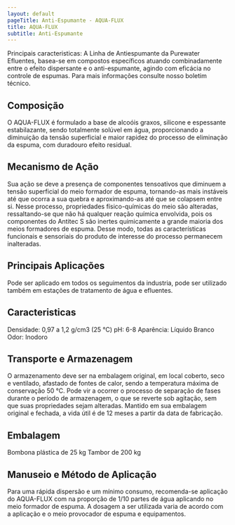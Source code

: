 ```yaml
---
layout: default
pageTitle: Anti-Espumante - AQUA-FLUX
title: AQUA-FLUX
subtitle: Anti-Espumante
---
```


Principais caracteristicas: A Linha de Antiespumante da Purewater Efluentes, basea-se em compostos  específicos atuando combinadamente entre o efeito dispersante e o anti-espumante,   agindo com eficácia no controle de espumas. Para mais informações consulte nosso boletim técnico.

## Composição
O AQUA-FLUX é formulado a base de alcoóis graxos, silicone e espessante estabilazante,  sendo totalmente solúvel em água, proporcionando a diminuição da tensão superficial e   maior rapidez do processo de eliminação da espuma, com duradouro efeito residual.

## Mecanismo de Ação
Sua ação se deve a presença de componentes tensoativos que diminuem a tensão    superficial do meio formador de espuma, tornando-as mais instáveis até que ocorra a sua quebra e aproximando-as até que se colapsem entre si. Nesse processo, propriedades  físico-químicas do meio são alteradas, ressaltando-se que não há qualquer reação química    envolvida, pois os componentes do Antitec S são inertes quimicamente a grande maioria   dos meios formadores de espuma. Desse modo, todas as características funcionais e   sensoriais do produto de interesse do processo permanecem inalteradas.

## Principais Aplicações
Pode ser aplicado em todos os seguimentos da industria, pode ser utilizado também em    estações de tratamento de água e efluentes.

## Caracteristicas
Densidade: 0,97 a 1,2 g/cm3 (25 °C)
pH: 6-8
Aparência: Líquido Branco
Odor: Inodoro

## Transporte e Armazenagem
O armazenamento deve ser na embalagem original, em local coberto, seco e ventilado, afastado    de fontes de calor, sendo a temperatura máxima de conservação 50 °C.    Pode vir a ocorrer o processo de separação de fases durante o período de armazenagem, o que se reverte sob agitação, sem que suas propriedades sejam alteradas. Mantido em sua embalagem original e fechada, a vida útil é de 12 meses a partir da data de  fabricação.

## Embalagem
Bombona plástica de 25 kg
Tambor de 200 kg

## Manuseio e Método de Aplicação
Para uma rápida dispersão e um mínimo consumo, recomenda-se aplicação do AQUA-FLUX com  na proporção de 1/10 partes de água aplicando no meio formador de espuma. A dosagem a ser   utilizada varia de acordo com a aplicação e o meio provocador de espuma e equipamentos.
